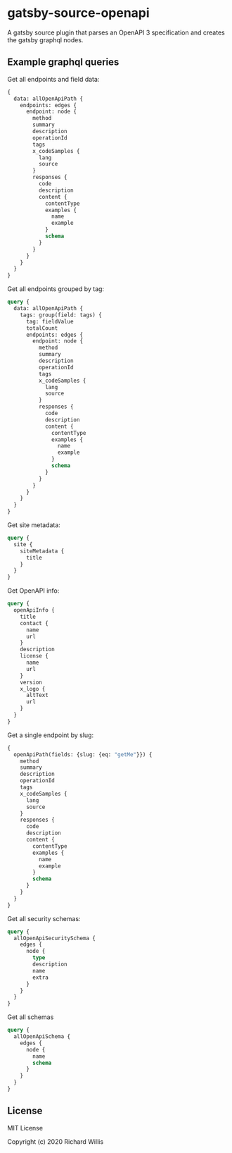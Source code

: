 # gatsby-source-openapi

A gatsby source plugin that parses an OpenAPI 3 specification and creates the gatsby graphql nodes.

## Example graphql queries

Get all endpoints and field data:

```graphql
{
  data: allOpenApiPath {
    endpoints: edges {
      endpoint: node {
        method
        summary
        description
        operationId
        tags
        x_codeSamples {
          lang
          source
        }
        responses {
          code
          description
          content {
            contentType
            examples {
              name
              example
            }
            schema
          }
        }
      }
    }
  }
}
```

Get all endpoints grouped by tag:

```graphql
query {
  data: allOpenApiPath {
    tags: group(field: tags) {
      tag: fieldValue
      totalCount
      endpoints: edges {
        endpoint: node {
          method
          summary
          description
          operationId
          tags
          x_codeSamples {
            lang
            source
          }
          responses {
            code
            description
            content {
              contentType
              examples {
                name
                example
              }
              schema
            }
          }
        }
      }
    }
  }
}
```

Get site metadata:

```graphql
query {
  site {
    siteMetadata {
      title
    }
  }
}
```

Get OpenAPI info:

```graphql
query {
  openApiInfo {
    title
    contact {
      name
      url
    }
    description
    license {
      name
      url
    }
    version
    x_logo {
      altText
      url
    }
  }
}
```

Get a single endpoint by slug:

```graphql
{
  openApiPath(fields: {slug: {eq: "getMe"}}) {
    method
    summary
    description
    operationId
    tags
    x_codeSamples {
      lang
      source
    }
    responses {
      code
      description
      content {
        contentType
        examples {
          name
          example
        }
        schema
      }
    }
  }
}
```

Get all security schemas:

```graphql
query {
  allOpenApiSecuritySchema {
    edges {
      node {
        type
        description
        name
        extra
      }
    }
  }
}
```

Get all schemas

```graphql
query {
  allOpenApiSchema {
    edges {
      node {
        name
        schema
      }
    }
  }
}
```

## License

MIT License

Copyright (c) 2020 Richard Willis